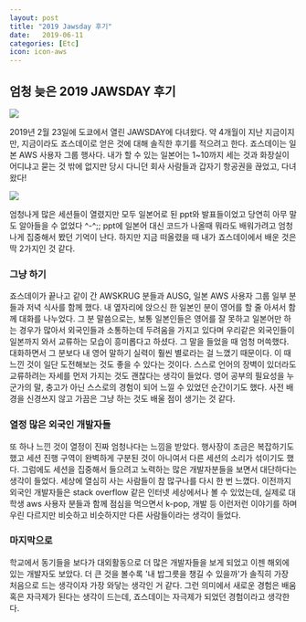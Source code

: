 ```yaml
---
layout: post
title: "2019 Jawsday 후기"
date:   2019-06-11
categories: [Etc]
icon: icon-aws
---
```


## 엄청 늦은 2019 JAWSDAY 후기

<img src="{{ site.img_path }}/jawsday_1.jpg">

2019년 2월 23일에 도쿄에서 열린 JAWSDAY에 다녀왔다. 약 4개월이 지난 지금이지만, 지금이라도 죠스데이로 얻은 것에 대해 솔직한 후기를 적으려고 한다. 죠스데이는 일본 AWS 사용자 그룹 행사다. 내가 할 수 있는 일본어는 1~10까지 세는 것과 화장실이 어디냐고 묻는 것 밖에 없지만 당시 다니던 회사 사람들과 갑자기 항공권을 끊었고, 다녀왔다! 

<img src="{{ site.img_path }}/jawsday_2.jpg">

엄청나게 많은 세션들이 열렸지만 모두 일본어로 된 ppt와 발표들이었고 당연히 아무 말도 알아들을 수 없었다 ^-^;; ppt에 일본어 대신 코드가 나올때 뭐라도 배워가려고 엄청나게 집중해서 봤던 기억이 난다. 하지만 지금 떠올렸을 때 내가 죠스데이에서 배운 것은 딱 2가지인 것 같다.

### 그냥 하기

죠스데이가 끝나고 같이 간 AWSKRUG 분들과 AUSG, 일본 AWS 사용자 그룹 일부 분들과 저녁 식사를 함께 했다. 내 옆자리에 앉으신 한 일본인 분이 영어를 할 줄 아셔서 함께 대화를 나누었다. 그 분 말씀으로는, 보통 일본인들은 영어를 잘 못하고 일본어만 하는 경우가 많아서 외국인들과 소통하는데 두려움을 가지고 있다며 우리같은 외국인들이 일본까지 와서 교류하는 모습이 흥미롭다고 하셨다. 그 말을 들었을 때 엄청 머쓱했다. 대화하면서 그 분보다 내 영어 말하기 실력이 훨씬 별로라는 걸 느꼈기 때문이다. 이 때 느낀 것이 일단 도전해보는 것도 좋을 수 있다는 것이다. 스스로 언어의 장벽이 있더라도 교류하려는 자세를 먼저 가지는 것도 괜찮다는 생각이 들었다. 영어 공부의 필요성을 누군가의 말, 충고가 아닌 스스로의 경험이 되어 느낄 수 있었던 순간이기도 했다. 사전 배경을 신경쓰지 않고 가끔은 그냥 하는 것도 배울 점이 생기는 것 같다.

### 열정 많은 외국인 개발자들

또 하나 느낀 것이 열정이 진짜 엄청나다는 느낌을 받았다. 행사장이 조금은 복잡하기도 했고 세션 진행 구역이 완벽하게 구분된 것이 아니여서 다른 세션의 소리가 섞이기도 했다. 그럼에도 세션을 집중해서 들으려고 노력하는 많은 개발자분들을 보면서 대단하다는 생각이 들었다. 세상에 열심히 사는 사람들이 참 많구나를 다시 한 번 느꼈다. 이전까지 외국인 개발자들은 stack overflow 같은 인터넷 세상에서나 볼 수 있었는데, 실제로 대학생 aws 사용자 분들과 함께 점심을 먹으면서 k-pop, 개발 등 이런저런 이야기를 하며 우린 다르지만 비슷하고 비슷하지만 다른 사람들이라는 생각이 들었다. 

### 마지막으로

학교에서 동기들을 보다가 대외활동으로 더 많은 개발자들을 보게 되었고 이젠 해외에 있는 개발자도 보았다. 더 큰 것을 볼수록 '내 밥그릇을 챙길 수 있을까'가 솔직히 가장 처음으로 드는 생각이자 가장 와닿는 생각인 거 같다. 그런 의미에서 새로운 경험은 배움 혹은 자극제가 된다는 생각이 드는데, 죠스데이는 자극제가 되었던 경험이라고 생각한다.
